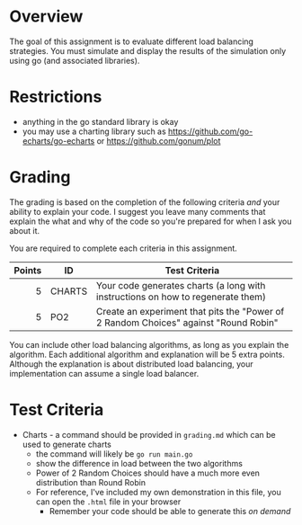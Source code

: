 # Overview

The goal of this assignment is to evaluate different load balancing strategies. You must simulate and display the results of the simulation only using go (and associated libraries).

# Restrictions

- anything in the go standard library is okay
- you may use a charting library such as https://github.com/go-echarts/go-echarts or https://github.com/gonum/plot

# Grading

The grading is based on the completion of the following criteria _and_ your ability
to explain your code. I suggest you leave many comments that explain the what and why of the code
so you're prepared for when I ask you about it. 

You are required to complete each criteria in this assignment. 

| Points | ID     | Test Criteria                                                                        |
| -----: | ------ | ------------------------------------------------------------------------------------ |
|      5 | CHARTS | Your code generates charts (a long with instructions on how to regenerate them)      |
|      5 | PO2    | Create an experiment that pits the "Power of 2 Random Choices" against "Round Robin" |

You can include other load balancing algorithms, as long as you explain the algorithm.  Each additional algorithm and explanation will be 5 extra points. Although the explanation is about distributed load balancing, your implementation can assume a single load balancer.

# Test Criteria

- Charts - a command should be provided in `grading.md` which can be used to generate charts
  - the command will likely be `go run main.go` 
  - show the difference in load between the two algorithms
  - Power of 2 Random Choices should have a much more even distribution than Round Robin
  - For reference, I've included my own demonstration in this file, you can open the `.html` file in your browser
    - Remember your code should be able to generate this _on demand_
